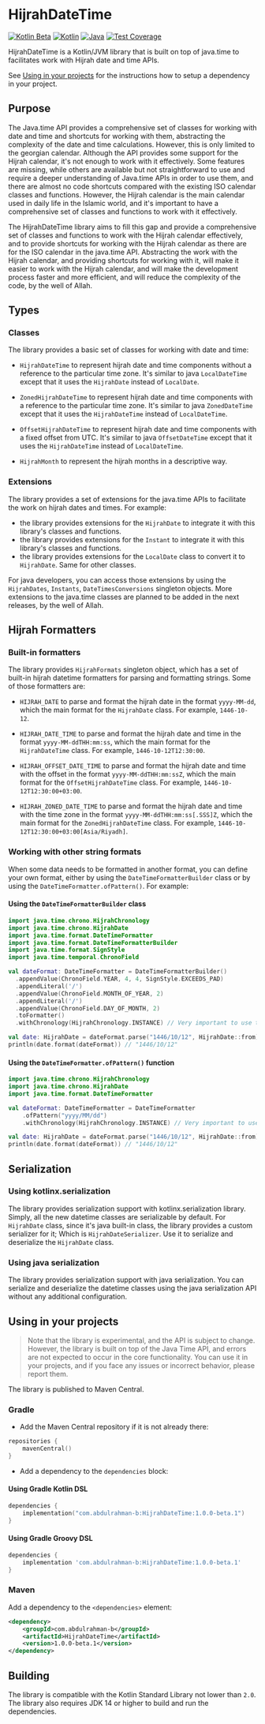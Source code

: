 # HijrahDateTime

[![Kotlin Beta](https://kotl.in/badges/beta.svg)]()
[![Kotlin](https://img.shields.io/badge/kotlin-2.0-blue.svg?logo=kotlin)]()
[![Java](https://img.shields.io/badge/java-14-orange.svg?logo=java)]()
[![Test Coverage](https://s3.amazonaws.com/assets.coveralls.io/badges/coveralls_79.svg)]()

HijrahDateTime is a Kotlin/JVM library that is built on top of java.time to facilitates work with Hijrah date and time APIs.

See [Using in your projects](#using-in-your-projects) for the instructions how to setup a dependency in your project.



## Purpose

The Java.time API provides a comprehensive set of classes for working with date and time and shortcuts for working with them, abstracting the complexity of the date and time calculations.
However, this is only limited to the georgian calendar. Although the API provides some support for the Hijrah calendar, it's not enough to work with it effectively.
Some features are missing, while others are available but not straightforward to use and require a deeper understanding of Java.time APIs in order to use them, and there are almost no code shortcuts compared with the existing ISO calendar classes and functions.
However, the Hijrah calendar is the main calendar used in daily life in the Islamic world, and it's important to have a comprehensive set of classes and functions to work with it effectively.

The HijrahDateTime library aims to fill this gap and provide a comprehensive set of classes and functions to work with the Hijrah calendar effectively, and to provide shortcuts for working with the Hijrah calendar as there are for the ISO calendar in the java.time API.
Abstracting the work with the Hijrah calendar, and providing shortcuts for working with it, will make it easier to work with the Hijrah calendar, and will make the development process faster and more efficient, and will reduce the complexity of the code, by the well of Allah.




## Types

### Classes

The library provides a basic set of classes for working with date and time:

- `HijrahDateTime` to represent hijrah date and time components without a reference to the particular time zone. It's similar to java `LocalDateTime` except that it uses the `HijrahDate` instead of `LocalDate`.

- `ZonedHijrahDateTime` to represent hijrah date and time components with a reference to the particular time zone. It's similar to java `ZonedDateTime` except that it uses the `HijrahDateTime` instead of `LocalDateTime`.

- `OffsetHijrahDateTime` to represent hijrah date and time components with a fixed offset from UTC. It's similar to java `OffsetDateTime` except that it uses the `HijrahDateTime` instead of `LocalDateTime`.

- `HijrahMonth` to represent the hijrah months in a descriptive way.


### Extensions

The library provides a set of extensions for the java.time APIs to facilitate the work on hijrah dates and times. For example:

- the library provides extensions for the `HijrahDate` to integrate it with this library's classes and functions.
- the library provides extensions for the `Instant` to integrate it with this library's classes and functions.
- the library provides extensions for the `LocalDate` class to convert it to `HijrahDate`. Same for other classes.

For java developers, you can access those extensions by using the `HijrahDates`, `Instants`, `DateTimesConversions` singleton objects.
More extensions to the java.time classes are planned to be added in the next releases, by the well of Allah.



## Hijrah Formatters

### Built-in formatters

The library provides `HijrahFormats` singleton object, which has a set of built-in hijrah datetime formatters for parsing and formatting strings.
Some of those formatters are:

- `HIJRAH_DATE` to parse and format the hijrah date in the format `yyyy-MM-dd`, which the main format for the `HijrahDate` class. For example, `1446-10-12`.

- `HIJRAH_DATE_TIME` to parse and format the hijrah date and time in the format `yyyy-MM-ddTHH:mm:ss`, which the main format for the `HijrahDateTime` class. For example, `1446-10-12T12:30:00`.

- `HIJRAH_OFFSET_DATE_TIME` to parse and format the hijrah date and time with the offset in the format `yyyy-MM-ddTHH:mm:ssZ`, which the main format for the `OffsetHijrahDateTime` class. For example, `1446-10-12T12:30:00+03:00`.

- `HIJRAH_ZONED_DATE_TIME` to parse and format the hijrah date and time with the time zone in the format `yyyy-MM-ddTHH:mm:ss[.SSS]Z`, which the main format for the `ZonedHijrahDateTime` class. For example, `1446-10-12T12:30:00+03:00[Asia/Riyadh]`.



### Working with other string formats

When some data needs to be formatted in another format, you can define your own format, either by using the `DateTimeFormatterBuilder` class or by using the `DateTimeFormatter.ofPattern()`.
For example:



#### Using the `DateTimeFormatterBuilder` class

```kotlin
import java.time.chrono.HijrahChronology
import java.time.chrono.HijrahDate
import java.time.format.DateTimeFormatter
import java.time.format.DateTimeFormatterBuilder
import java.time.format.SignStyle
import java.time.temporal.ChronoField

val dateFormat: DateTimeFormatter = DateTimeFormatterBuilder()
  .appendValue(ChronoField.YEAR, 4, 4, SignStyle.EXCEEDS_PAD)
  .appendLiteral('/')
  .appendValue(ChronoField.MONTH_OF_YEAR, 2)
  .appendLiteral('/')
  .appendValue(ChronoField.DAY_OF_MONTH, 2)
  .toFormatter()
  .withChronology(HijrahChronology.INSTANCE) // Very important to use the Hijrah Chronology.

val date: HijrahDate = dateFormat.parse("1446/10/12", HijrahDate::from)
println(date.format(dateFormat)) // "1446/10/12"
```

#### Using the `DateTimeFormatter.ofPattern()` function

```kotlin
import java.time.chrono.HijrahChronology
import java.time.chrono.HijrahDate
import java.time.format.DateTimeFormatter

val dateFormat: DateTimeFormatter = DateTimeFormatter
    .ofPattern("yyyy/MM/dd")
    .withChronology(HijrahChronology.INSTANCE) // Very important to use the Hijrah Chronology.

val date: HijrahDate = dateFormat.parse("1446/10/12", HijrahDate::from)
println(date.format(dateFormat)) // "1446/10/12"
```




## Serialization

### Using kotlinx.serialization

The library provides serialization support with kotlinx.serialization library. Simply, all the new datetime classes are serializable by default.
For `HijrahDate` class, since it's java built-in class, the library provides a custom serializer for it; Which is `HijrahDateSerializer`. Use it to serialize and deserialize the `HijrahDate` class.



### Using java serialization

The library provides serialization support with java serialization. You can serialize and deserialize the datetime classes using the java serialization API without any additional configuration.




## Using in your projects

> Note that the library is experimental, and the API is subject to change.
> However, the library is built on top of the Java Time API, and errors are not expected to occur in the core functionality. You can use it in your projects, and if you face any issues or incorrect behavior, please report them.


The library is published to Maven Central.


### Gradle

- Add the Maven Central repository if it is not already there:

```kotlin
repositories {
    mavenCentral()
}
```


- Add a dependency to the `dependencies` block:

#### Using Gradle Kotlin DSL
```kotlin build.gradle.kts
dependencies {
    implementation("com.abdulrahman-b:HijrahDateTime:1.0.0-beta.1")
}
```

#### Using Gradle Groovy DSL
```groovy build.gradle
dependencies {
    implementation 'com.abdulrahman-b:HijrahDateTime:1.0.0-beta.1'
}
```

### Maven

Add a dependency to the `<dependencies>` element:

```xml pom.xml
<dependency>
    <groupId>com.abdulrahman-b</groupId>
    <artifactId>HijrahDateTime</artifactId>
    <version>1.0.0-beta.1</version>
</dependency>
```

## Building

The library is compatible with the Kotlin Standard Library not lower than `2.0`.
The library also requires JDK 14 or higher to build and run the dependencies.
